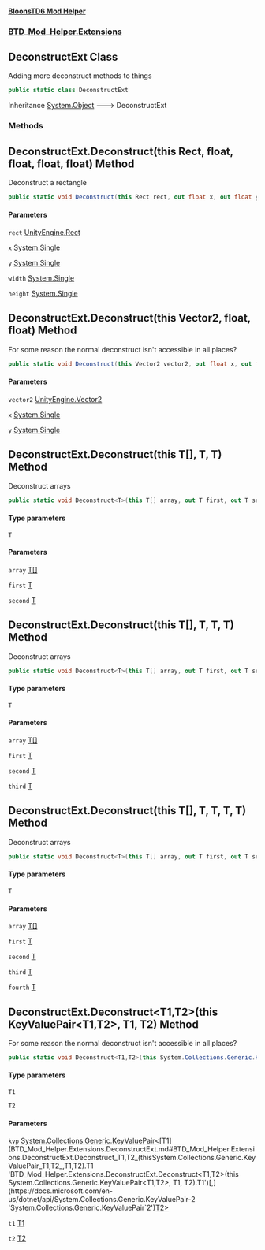 #### [BloonsTD6 Mod Helper](README.md 'README')
### [BTD_Mod_Helper.Extensions](README.md#BTD_Mod_Helper.Extensions 'BTD_Mod_Helper.Extensions')

## DeconstructExt Class

Adding more deconstruct methods to things

```csharp
public static class DeconstructExt
```

Inheritance [System.Object](https://docs.microsoft.com/en-us/dotnet/api/System.Object 'System.Object') &#129106; DeconstructExt
### Methods

<a name='BTD_Mod_Helper.Extensions.DeconstructExt.Deconstruct(thisRect,float,float,float,float)'></a>

## DeconstructExt.Deconstruct(this Rect, float, float, float, float) Method

Deconstruct a rectangle

```csharp
public static void Deconstruct(this Rect rect, out float x, out float y, out float width, out float height);
```
#### Parameters

<a name='BTD_Mod_Helper.Extensions.DeconstructExt.Deconstruct(thisRect,float,float,float,float).rect'></a>

`rect` [UnityEngine.Rect](https://docs.microsoft.com/en-us/dotnet/api/UnityEngine.Rect 'UnityEngine.Rect')

<a name='BTD_Mod_Helper.Extensions.DeconstructExt.Deconstruct(thisRect,float,float,float,float).x'></a>

`x` [System.Single](https://docs.microsoft.com/en-us/dotnet/api/System.Single 'System.Single')

<a name='BTD_Mod_Helper.Extensions.DeconstructExt.Deconstruct(thisRect,float,float,float,float).y'></a>

`y` [System.Single](https://docs.microsoft.com/en-us/dotnet/api/System.Single 'System.Single')

<a name='BTD_Mod_Helper.Extensions.DeconstructExt.Deconstruct(thisRect,float,float,float,float).width'></a>

`width` [System.Single](https://docs.microsoft.com/en-us/dotnet/api/System.Single 'System.Single')

<a name='BTD_Mod_Helper.Extensions.DeconstructExt.Deconstruct(thisRect,float,float,float,float).height'></a>

`height` [System.Single](https://docs.microsoft.com/en-us/dotnet/api/System.Single 'System.Single')

<a name='BTD_Mod_Helper.Extensions.DeconstructExt.Deconstruct(thisVector2,float,float)'></a>

## DeconstructExt.Deconstruct(this Vector2, float, float) Method

For some reason the normal deconstruct isn't accessible in all places?

```csharp
public static void Deconstruct(this Vector2 vector2, out float x, out float y);
```
#### Parameters

<a name='BTD_Mod_Helper.Extensions.DeconstructExt.Deconstruct(thisVector2,float,float).vector2'></a>

`vector2` [UnityEngine.Vector2](https://docs.microsoft.com/en-us/dotnet/api/UnityEngine.Vector2 'UnityEngine.Vector2')

<a name='BTD_Mod_Helper.Extensions.DeconstructExt.Deconstruct(thisVector2,float,float).x'></a>

`x` [System.Single](https://docs.microsoft.com/en-us/dotnet/api/System.Single 'System.Single')

<a name='BTD_Mod_Helper.Extensions.DeconstructExt.Deconstruct(thisVector2,float,float).y'></a>

`y` [System.Single](https://docs.microsoft.com/en-us/dotnet/api/System.Single 'System.Single')

<a name='BTD_Mod_Helper.Extensions.DeconstructExt.Deconstruct_T_(thisT[],T,T)'></a>

## DeconstructExt.Deconstruct<T>(this T[], T, T) Method

Deconstruct arrays

```csharp
public static void Deconstruct<T>(this T[] array, out T first, out T second);
```
#### Type parameters

<a name='BTD_Mod_Helper.Extensions.DeconstructExt.Deconstruct_T_(thisT[],T,T).T'></a>

`T`
#### Parameters

<a name='BTD_Mod_Helper.Extensions.DeconstructExt.Deconstruct_T_(thisT[],T,T).array'></a>

`array` [T](BTD_Mod_Helper.Extensions.DeconstructExt.md#BTD_Mod_Helper.Extensions.DeconstructExt.Deconstruct_T_(thisT[],T,T).T 'BTD_Mod_Helper.Extensions.DeconstructExt.Deconstruct<T>(this T[], T, T).T')[[]](https://docs.microsoft.com/en-us/dotnet/api/System.Array 'System.Array')

<a name='BTD_Mod_Helper.Extensions.DeconstructExt.Deconstruct_T_(thisT[],T,T).first'></a>

`first` [T](BTD_Mod_Helper.Extensions.DeconstructExt.md#BTD_Mod_Helper.Extensions.DeconstructExt.Deconstruct_T_(thisT[],T,T).T 'BTD_Mod_Helper.Extensions.DeconstructExt.Deconstruct<T>(this T[], T, T).T')

<a name='BTD_Mod_Helper.Extensions.DeconstructExt.Deconstruct_T_(thisT[],T,T).second'></a>

`second` [T](BTD_Mod_Helper.Extensions.DeconstructExt.md#BTD_Mod_Helper.Extensions.DeconstructExt.Deconstruct_T_(thisT[],T,T).T 'BTD_Mod_Helper.Extensions.DeconstructExt.Deconstruct<T>(this T[], T, T).T')

<a name='BTD_Mod_Helper.Extensions.DeconstructExt.Deconstruct_T_(thisT[],T,T,T)'></a>

## DeconstructExt.Deconstruct<T>(this T[], T, T, T) Method

Deconstruct arrays

```csharp
public static void Deconstruct<T>(this T[] array, out T first, out T second, out T third);
```
#### Type parameters

<a name='BTD_Mod_Helper.Extensions.DeconstructExt.Deconstruct_T_(thisT[],T,T,T).T'></a>

`T`
#### Parameters

<a name='BTD_Mod_Helper.Extensions.DeconstructExt.Deconstruct_T_(thisT[],T,T,T).array'></a>

`array` [T](BTD_Mod_Helper.Extensions.DeconstructExt.md#BTD_Mod_Helper.Extensions.DeconstructExt.Deconstruct_T_(thisT[],T,T,T).T 'BTD_Mod_Helper.Extensions.DeconstructExt.Deconstruct<T>(this T[], T, T, T).T')[[]](https://docs.microsoft.com/en-us/dotnet/api/System.Array 'System.Array')

<a name='BTD_Mod_Helper.Extensions.DeconstructExt.Deconstruct_T_(thisT[],T,T,T).first'></a>

`first` [T](BTD_Mod_Helper.Extensions.DeconstructExt.md#BTD_Mod_Helper.Extensions.DeconstructExt.Deconstruct_T_(thisT[],T,T,T).T 'BTD_Mod_Helper.Extensions.DeconstructExt.Deconstruct<T>(this T[], T, T, T).T')

<a name='BTD_Mod_Helper.Extensions.DeconstructExt.Deconstruct_T_(thisT[],T,T,T).second'></a>

`second` [T](BTD_Mod_Helper.Extensions.DeconstructExt.md#BTD_Mod_Helper.Extensions.DeconstructExt.Deconstruct_T_(thisT[],T,T,T).T 'BTD_Mod_Helper.Extensions.DeconstructExt.Deconstruct<T>(this T[], T, T, T).T')

<a name='BTD_Mod_Helper.Extensions.DeconstructExt.Deconstruct_T_(thisT[],T,T,T).third'></a>

`third` [T](BTD_Mod_Helper.Extensions.DeconstructExt.md#BTD_Mod_Helper.Extensions.DeconstructExt.Deconstruct_T_(thisT[],T,T,T).T 'BTD_Mod_Helper.Extensions.DeconstructExt.Deconstruct<T>(this T[], T, T, T).T')

<a name='BTD_Mod_Helper.Extensions.DeconstructExt.Deconstruct_T_(thisT[],T,T,T,T)'></a>

## DeconstructExt.Deconstruct<T>(this T[], T, T, T, T) Method

Deconstruct arrays

```csharp
public static void Deconstruct<T>(this T[] array, out T first, out T second, out T third, out T fourth);
```
#### Type parameters

<a name='BTD_Mod_Helper.Extensions.DeconstructExt.Deconstruct_T_(thisT[],T,T,T,T).T'></a>

`T`
#### Parameters

<a name='BTD_Mod_Helper.Extensions.DeconstructExt.Deconstruct_T_(thisT[],T,T,T,T).array'></a>

`array` [T](BTD_Mod_Helper.Extensions.DeconstructExt.md#BTD_Mod_Helper.Extensions.DeconstructExt.Deconstruct_T_(thisT[],T,T,T,T).T 'BTD_Mod_Helper.Extensions.DeconstructExt.Deconstruct<T>(this T[], T, T, T, T).T')[[]](https://docs.microsoft.com/en-us/dotnet/api/System.Array 'System.Array')

<a name='BTD_Mod_Helper.Extensions.DeconstructExt.Deconstruct_T_(thisT[],T,T,T,T).first'></a>

`first` [T](BTD_Mod_Helper.Extensions.DeconstructExt.md#BTD_Mod_Helper.Extensions.DeconstructExt.Deconstruct_T_(thisT[],T,T,T,T).T 'BTD_Mod_Helper.Extensions.DeconstructExt.Deconstruct<T>(this T[], T, T, T, T).T')

<a name='BTD_Mod_Helper.Extensions.DeconstructExt.Deconstruct_T_(thisT[],T,T,T,T).second'></a>

`second` [T](BTD_Mod_Helper.Extensions.DeconstructExt.md#BTD_Mod_Helper.Extensions.DeconstructExt.Deconstruct_T_(thisT[],T,T,T,T).T 'BTD_Mod_Helper.Extensions.DeconstructExt.Deconstruct<T>(this T[], T, T, T, T).T')

<a name='BTD_Mod_Helper.Extensions.DeconstructExt.Deconstruct_T_(thisT[],T,T,T,T).third'></a>

`third` [T](BTD_Mod_Helper.Extensions.DeconstructExt.md#BTD_Mod_Helper.Extensions.DeconstructExt.Deconstruct_T_(thisT[],T,T,T,T).T 'BTD_Mod_Helper.Extensions.DeconstructExt.Deconstruct<T>(this T[], T, T, T, T).T')

<a name='BTD_Mod_Helper.Extensions.DeconstructExt.Deconstruct_T_(thisT[],T,T,T,T).fourth'></a>

`fourth` [T](BTD_Mod_Helper.Extensions.DeconstructExt.md#BTD_Mod_Helper.Extensions.DeconstructExt.Deconstruct_T_(thisT[],T,T,T,T).T 'BTD_Mod_Helper.Extensions.DeconstructExt.Deconstruct<T>(this T[], T, T, T, T).T')

<a name='BTD_Mod_Helper.Extensions.DeconstructExt.Deconstruct_T1,T2_(thisSystem.Collections.Generic.KeyValuePair_T1,T2_,T1,T2)'></a>

## DeconstructExt.Deconstruct<T1,T2>(this KeyValuePair<T1,T2>, T1, T2) Method

For some reason the normal deconstruct isn't accessible in all places?

```csharp
public static void Deconstruct<T1,T2>(this System.Collections.Generic.KeyValuePair<T1,T2> kvp, out T1 t1, out T2 t2);
```
#### Type parameters

<a name='BTD_Mod_Helper.Extensions.DeconstructExt.Deconstruct_T1,T2_(thisSystem.Collections.Generic.KeyValuePair_T1,T2_,T1,T2).T1'></a>

`T1`

<a name='BTD_Mod_Helper.Extensions.DeconstructExt.Deconstruct_T1,T2_(thisSystem.Collections.Generic.KeyValuePair_T1,T2_,T1,T2).T2'></a>

`T2`
#### Parameters

<a name='BTD_Mod_Helper.Extensions.DeconstructExt.Deconstruct_T1,T2_(thisSystem.Collections.Generic.KeyValuePair_T1,T2_,T1,T2).kvp'></a>

`kvp` [System.Collections.Generic.KeyValuePair&lt;](https://docs.microsoft.com/en-us/dotnet/api/System.Collections.Generic.KeyValuePair-2 'System.Collections.Generic.KeyValuePair`2')[T1](BTD_Mod_Helper.Extensions.DeconstructExt.md#BTD_Mod_Helper.Extensions.DeconstructExt.Deconstruct_T1,T2_(thisSystem.Collections.Generic.KeyValuePair_T1,T2_,T1,T2).T1 'BTD_Mod_Helper.Extensions.DeconstructExt.Deconstruct<T1,T2>(this System.Collections.Generic.KeyValuePair<T1,T2>, T1, T2).T1')[,](https://docs.microsoft.com/en-us/dotnet/api/System.Collections.Generic.KeyValuePair-2 'System.Collections.Generic.KeyValuePair`2')[T2](BTD_Mod_Helper.Extensions.DeconstructExt.md#BTD_Mod_Helper.Extensions.DeconstructExt.Deconstruct_T1,T2_(thisSystem.Collections.Generic.KeyValuePair_T1,T2_,T1,T2).T2 'BTD_Mod_Helper.Extensions.DeconstructExt.Deconstruct<T1,T2>(this System.Collections.Generic.KeyValuePair<T1,T2>, T1, T2).T2')[&gt;](https://docs.microsoft.com/en-us/dotnet/api/System.Collections.Generic.KeyValuePair-2 'System.Collections.Generic.KeyValuePair`2')

<a name='BTD_Mod_Helper.Extensions.DeconstructExt.Deconstruct_T1,T2_(thisSystem.Collections.Generic.KeyValuePair_T1,T2_,T1,T2).t1'></a>

`t1` [T1](BTD_Mod_Helper.Extensions.DeconstructExt.md#BTD_Mod_Helper.Extensions.DeconstructExt.Deconstruct_T1,T2_(thisSystem.Collections.Generic.KeyValuePair_T1,T2_,T1,T2).T1 'BTD_Mod_Helper.Extensions.DeconstructExt.Deconstruct<T1,T2>(this System.Collections.Generic.KeyValuePair<T1,T2>, T1, T2).T1')

<a name='BTD_Mod_Helper.Extensions.DeconstructExt.Deconstruct_T1,T2_(thisSystem.Collections.Generic.KeyValuePair_T1,T2_,T1,T2).t2'></a>

`t2` [T2](BTD_Mod_Helper.Extensions.DeconstructExt.md#BTD_Mod_Helper.Extensions.DeconstructExt.Deconstruct_T1,T2_(thisSystem.Collections.Generic.KeyValuePair_T1,T2_,T1,T2).T2 'BTD_Mod_Helper.Extensions.DeconstructExt.Deconstruct<T1,T2>(this System.Collections.Generic.KeyValuePair<T1,T2>, T1, T2).T2')